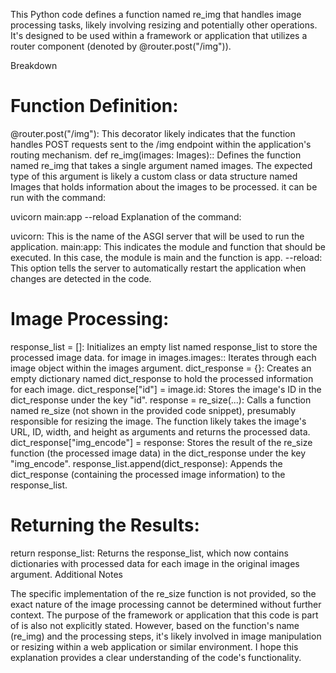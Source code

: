 This Python code defines a function named re_img that handles image processing tasks, likely involving resizing and potentially other operations. It's designed to be used within a framework or application that utilizes a router component (denoted by @router.post("/img")).

Breakdown

# Function Definition:

@router.post("/img"): This decorator likely indicates that the function handles POST requests sent to the /img endpoint within the application's routing mechanism.
def re_img(images: Images):: Defines the function named re_img that takes a single argument named images. The expected type of this argument is likely a custom class or data structure named Images that holds information about the images to be processed.
it can be run with the command:

uvicorn main:app --reload
Explanation of the command:

uvicorn: This is the name of the ASGI server that will be used to run the application.
main:app: This indicates the module and function that should be executed. In this case, the module is main and the function is app.
--reload: This option tells the server to automatically restart the application when changes are detected in the code.
# Image Processing:

response_list = []: Initializes an empty list named response_list to store the processed image data.
for image in images.images:: Iterates through each image object within the images argument.
dict_response = {}: Creates an empty dictionary named dict_response to hold the processed information for each image.
dict_response["id"] = image.id: Stores the image's ID in the dict_response under the key "id".
response = re_size(...): Calls a function named re_size (not shown in the provided code snippet), presumably responsible for resizing the image. The function likely takes the image's URL, ID, width, and height as arguments and returns the processed data.
dict_response["img_encode"] = response: Stores the result of the re_size function (the processed image data) in the dict_response under the key "img_encode".
response_list.append(dict_response): Appends the dict_response (containing the processed image information) to the response_list.
# Returning the Results:

return response_list: Returns the response_list, which now contains dictionaries with processed data for each image in the original images argument.
Additional Notes

The specific implementation of the re_size function is not provided, so the exact nature of the image processing cannot be determined without further context.
The purpose of the framework or application that this code is part of is also not explicitly stated. However, based on the function's name (re_img) and the processing steps, it's likely involved in image manipulation or resizing within a web application or similar environment.
I hope this explanation provides a clear understanding of the code's functionality.